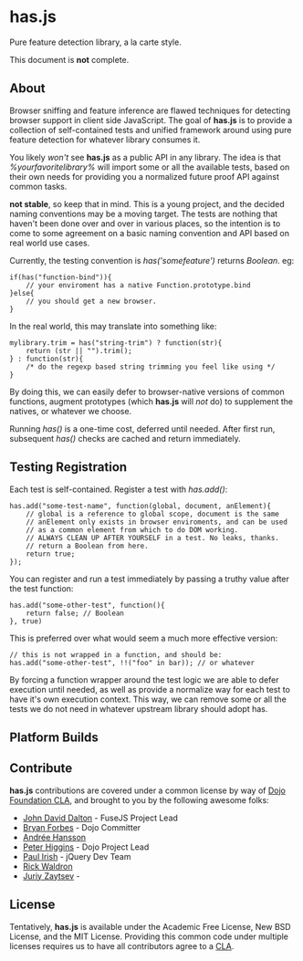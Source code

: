# has.js

Pure feature detection library, a la carte style.

This document is **not** complete. 

## About

Browser sniffing and feature inference are flawed techniques for detecting browser support in client side JavaScript. The goal of 
**has.js** is to provide a collection of self-contained tests and unified framework around using pure feature detection for whatever 
library consumes it. 

You likely _won't_ see **has.js** as a public API in any library. The idea is that _%yourfavoritelibrary%_ will import some or all
the available tests, based on their own needs for providing you a normalized future proof API against common tasks.

**not stable**, so keep that in mind. This is a young project, and the decided naming conventions may be a moving target. 
The tests are nothing that haven't been done over and over in various places,
so the intention is to come to some agreement on a basic naming convention and API based on real world use cases.

Currently, the testing convention is _has('somefeature')_ returns _Boolean_. eg:

    if(has("function-bind")){
        // your enviroment has a native Function.prototype.bind
    }else{
        // you should get a new browser. 
    }
    
In the real world, this may translate into something like:

    mylibrary.trim = has("string-trim") ? function(str){
        return (str || "").trim();
    } : function(str){
        /* do the regexp based string trimming you feel like using */
    }

By doing this, we can easily defer to browser-native versions of common functions, augment prototypes (which **has.js** will _not_ do) to 
supplement the natives, or whatever we choose.

Running _has()_ is a one-time cost, deferred until needed. After first run, subsequent _has()_ checks are cached and return immediately.

## Testing Registration

Each test is self-contained. Register a test with _has.add()_:

    has.add("some-test-name", function(global, document, anElement){
        // global is a reference to global scope, document is the same
        // anElement only exists in browser enviroments, and can be used
        // as a common element from which to do DOM working.
        // ALWAYS CLEAN UP AFTER YOURSELF in a test. No leaks, thanks. 
        // return a Boolean from here.
        return true; 
    });
    
You can register and run a test immediately by passing a truthy value after the test function:

    has.add("some-other-test", function(){
        return false; // Boolean
    }, true)

This is preferred over what would seem a much more effective version:

    // this is not wrapped in a function, and should be:
    has.add("some-other-test", !!("foo" in bar)); // or whatever
    
By forcing a function wrapper around the test logic we are able to defer execution until needed, as well as provide a normalize way for 
each test to have it's own execution context. This way, we can remove some or all the tests we do not need in whatever upstream library
should adopt has.

## Platform Builds



## Contribute

**has.js** contributions are covered under a common license by way of [Dojo Foundation CLA](http://dojofoundation.org/cla), and brought to you by the following awesome folks:

  + [John David Dalton](http://allyoucanleet.com/) - FuseJS Project Lead
  + [Bryan Forbes](http://http://www.reigndropsfall.net) - Dojo Committer
  + [Andrée Hansson](http://github.com/peol)
  + [Peter Higgins](http://higginsforpresident.net) - Dojo Project Lead
  + [Paul Irish](http://paulirish.com) - jQuery Dev Team
  + [Rick Waldron](http://github.com/rwldrn/)
  + [Juriy Zaytsev](http://perfectionkills.com) -


## License 

Tentatively, **has.js** is available under the Academic Free License, New BSD License, and the MIT License. Providing this common code under multiple licenses requires us to have all contributors agree to a [CLA](http://dojofoundation.org/cla).

